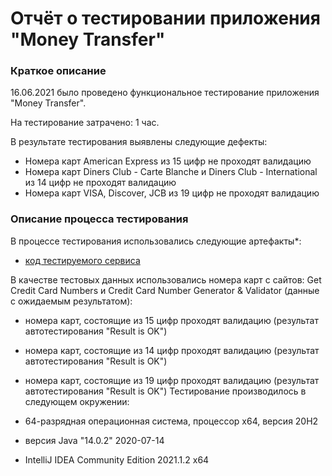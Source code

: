 # Отчёт о тестировании приложения "Money Transfer"
### Краткое описание
16.06.2021 было проведено функциональное тестирование приложения "Money Transfer".

На тестирование затрачено: 1 час.

В результате тестирования выявлены следующие дефекты:

* Номера карт American Express из 15 цифр не проходят валидацию
* Номера карт Diners Club - Carte Blanche и Diners Club - International из 14 цифр не проходят валидацию
* Номера карт VISA, Discover, JCB из 19 цифр не проходят валидацию
### Описание процесса тестирования
В процессе тестирования использовались следующие артефакты*:

* [код тестируемого сервиса](https://github.com/Ekaterina-Isabel/Money_Transfer/blob/master/src/Main.java)

В качестве тестовых данных использовались номера карт с сайтов: Get Credit Card Numbers и Credit Card Number Generator & Validator (данные с ожидаемым результатом):

* номера карт, состоящие из 15 цифр проходят валидацию (результат автотестирования "Result is OK")
* номера карт, состоящие из 14 цифр проходят валидацию (результат автотестирования "Result is OK")
* номера карт, состоящие из 19 цифр проходят валидацию (результат автотестирования "Result is OK")
Тестирование производилось в следующем окружении:

* 64-разрядная операционная система, процессор x64, версия 20H2
* версия Java "14.0.2" 2020-07-14
* IntelliJ IDEA Community Edition 2021.1.2 x64
